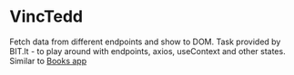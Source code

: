 # VincTedd

Fetch data from different endpoints and show to DOM. Task provided by BIT.lt - to play around with endpoints, axios, useContext and other states.
<br> Similar to [Books app](https://github.com/dkumza/books-w-react-v1)
